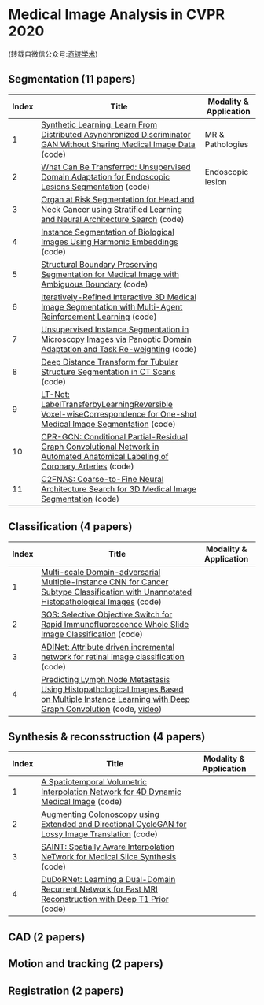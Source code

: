 # Medical Image Analysis in CVPR 2020
(转载自微信公众号:[奇迹学术](https://mp.weixin.qq.com/s?__biz=MzU5OTczMDk3NA==&mid=2247484223&idx=1&sn=e4b7f0f3891acd51a59a5206499c9219&chksm=feb13d4ec9c6b4580864facc2746d307f338e4cbba1aa27806488719fbb5e191b1e245177906&mpshare=1&srcid=&sharer_sharetime=1592360856106&sharer_shareid=092f63b64b155078cfb885dfe4547135&from=timeline&scene=2&subscene=1&clicktime=1592623482&enterid=1592623482&ascene=2&devicetype=android-28&version=27000f3d&nettype=WIFI&abtest_cookie=AAACAA%3D%3D&lang=zh_CN&exportkey=AWcd%2BMAJeFQ9ITqSwVGORxg%3D&pass_ticket=i6w%2FQyQuLg3eEDfohu3VJ4OIe9gc5FqDwl9UXEuQzr%2F%2B%2B4hNVvjlfPiBru7csDe%2F&wx_header=0))

## Segmentation (11 papers)

| Index | Title | Modality & Application |
|----|----|----|
|1| [Synthetic Learning: Learn From Distributed Asynchronized Discriminator GAN Without Sharing Medical Image Data](https://arxiv.org/pdf/2006.00080.pdf) ([code](https://github.com/tommy-qichang/AsynDGAN)) | MR & Pathologies|
|2| [What Can Be Transferred: Unsupervised Domain Adaptation for Endoscopic Lesions Segmentation](https://arxiv.org/pdf/2004.11500.pdf) (code)| Endoscopic lesion|
|3| [Organ at Risk Segmentation for Head and Neck Cancer using Stratified Learning and Neural Architecture Search](https://arxiv.org/pdf/2004.08426.pdf) (code)| |
|4| [Instance Segmentation of Biological Images Using Harmonic Embeddings](https://arxiv.org/pdf/1904.05257.pdf) (code)||
|5| [Structural Boundary Preserving Segmentation for Medical Image with Ambiguous Boundary](https://openaccess.thecvf.com/content_CVPR_2020/papers/Lee_Structure_Boundary_Preserving_Segmentation_for_Medical_Image_With_Ambiguous_Boundary_CVPR_2020_paper.pdf) (code)||
|6| [Iteratively-Refined Interactive 3D Medical Image Segmentation with Multi-Agent Reinforcement Learning](https://openaccess.thecvf.com/content_CVPR_2020/papers/Liao_Iteratively-Refined_Interactive_3D_Medical_Image_Segmentation_With_Multi-Agent_Reinforcement_Learning_CVPR_2020_paper.pdf) (code)||
|7| [Unsupervised Instance Segmentation in Microscopy Images via Panoptic Domain Adaptation and Task Re-weighting](https://arxiv.org/pdf/2005.02066.pdf) (code)||
|8| [Deep Distance Transform for Tubular Structure Segmentation in CT Scans](https://arxiv.org/pdf/1912.03383.pdf) (code)||
|9| [LT-Net: LabelTransferbyLearningReversible Voxel-wiseCorrespondence for One-shot Medical Image Segmentation](https://arxiv.org/pdf/2003.07072.pdf) (code)||
|10| [CPR-GCN: Conditional Partial-Residual Graph Convolutional Network in Automated Anatomical Labeling of Coronary Arteries](https://openaccess.thecvf.com/content_CVPR_2020/papers/Yang_CPR-GCN_Conditional_Partial-Residual_Graph_Convolutional_Network_in_Automated_Anatomical_Labeling_CVPR_2020_paper.pdf) (code)||
|11| [C2FNAS: Coarse-to-Fine Neural Architecture Search for 3D Medical Image Segmentation](https://openaccess.thecvf.com/content_CVPR_2020/papers/Yu_C2FNAS_Coarse-to-Fine_Neural_Architecture_Search_for_3D_Medical_Image_Segmentation_CVPR_2020_paper.pdf) (code)||

## Classification (4 papers)
| Index | Title | Modality & Application |
|----|----|----|
|1| [Multi-scale Domain-adversarial Multiple-instance CNN for Cancer Subtype Classification with Unannotated Histopathological Images](https://openaccess.thecvf.com/content_CVPR_2020/papers/Hashimoto_Multi-scale_Domain-adversarial_Multiple-instance_CNN_for_Cancer_Subtype_Classification_with_Unannotated_CVPR_2020_paper.pdf) (code)||
|2| [SOS: Selective Objective Switch for Rapid Immunofluorescence Whole Slide Image Classification](https://arxiv.org/pdf/2003.05080.pdf) (code)||
|3| [ADINet: Attribute driven incremental network for retinal image classification](https://openaccess.thecvf.com/content_CVPR_2020/papers/Meng_ADINet_Attribute_Driven_Incremental_Network_for_Retinal_Image_Classification_CVPR_2020_paper.pdf) (code)||
|4| [Predicting Lymph Node Metastasis Using Histopathological Images Based on Multiple Instance Learning with Deep Graph Convolution](https://openaccess.thecvf.com/content_CVPR_2020/papers/Zhao_Predicting_Lymph_Node_Metastasis_Using_Histopathological_Images_Based_on_Multiple_CVPR_2020_paper.pdf) (code, [video](https://www.youtube.com/watch?v=sfGDvAqoJwg))||

## Synthesis & reconsstruction (4 papers)
| Index | Title | Modality & Application |
|----|----|----|
|1| [A Spatiotemporal Volumetric Interpolation Network for 4D Dynamic Medical Image](https://openaccess.thecvf.com/content_CVPR_2020/papers/Guo_A_Spatiotemporal_Volumetric_Interpolation_Network_for_4D_Dynamic_Medical_Image_CVPR_2020_paper.pdf) (code) ||
|2| [Augmenting Colonoscopy using Extended and Directional CycleGAN for Lossy Image Translation](https://openaccess.thecvf.com/content_CVPR_2020/papers/Mathew_Augmenting_Colonoscopy_Using_Extended_and_Directional_CycleGAN_for_Lossy_Image_CVPR_2020_paper.pdf) (code) ||
|3| [SAINT: Spatially Aware Interpolation NeTwork for Medical Slice Synthesis](https://arxiv.org/pdf/2001.00704.pdf) (code) ||
|4| [DuDoRNet: Learning a Dual-Domain Recurrent Network for Fast MRI Reconstruction with Deep T1 Prior](https://arxiv.org/pdf/2001.03799.pdf) (code) ||

## CAD (2 papers)

## Motion and tracking (2 papers)

## Registration (2 papers)
